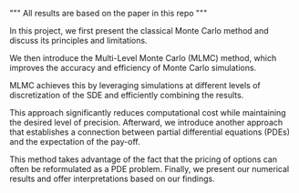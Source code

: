 """ All results are based on the paper in this repo """

In this project, we first present the classical Monte Carlo method and discuss its principles and limitations.

We then introduce the Multi-Level Monte Carlo (MLMC) method, which improves the accuracy and efficiency of Monte Carlo simulations.

MLMC achieves this by leveraging simulations at different levels of discretization of the SDE and efficiently combining the results.

This approach significantly reduces computational cost while maintaining the desired level of precision. Afterward, we introduce another approach that establishes a connection between partial differential equations (PDEs) and the expectation of the pay-off.

This method takes advantage of the fact that the pricing of options can often be reformulated as a PDE problem. Finally, we present our numerical results and offer interpretations based on our findings.
